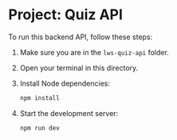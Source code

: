 # Project: Quiz API

To run this backend API, follow these steps:

1. Make sure you are in the `lws-quiz-api` folder.

2. Open your terminal in this directory.

3. Install Node dependencies:

   ```bash
   npm install
   ```

4. Start the development server:

   ```bash
   npm run dev
   ```